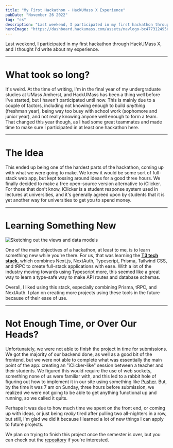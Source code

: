 ```yaml
---
title: "My First Hackathon - HackUMass X Experience"
pubDate: "November 26 2022"
tag: "cs"
description: "Last weekend, I participated in my first hackathon through HackUMass X, and I thought I'd write about my experience."
heroImage: "https://dashboard.hackumass.com/assets/navlogo-bc47731249562952636adde8c1731c19b85a4e3b3a11f515727676d2cc585779.png"
---
```


Last weekend, I participated in my first hackathon through HackUMass X, and I thought I'd write about my experience.

---

# What took so long?

It's weird. At the time of writing, I'm in the final year of my undergraduate studies at UMass Amherst, and HackUMass has been a thing well before I've started, but I haven't participated until now. This is mainly due to a couple of factors, including not knowing enough to build _anything_ (freshman year), being way too busy with school work (sophomore and junior year), and not really knowing anyone well enough to form a team. That changed this year though, as I had some great teammates and made time to make sure I participated in at least one hackathon here.

---

# The Idea

This ended up being one of the hardest parts of the hackathon, coming up with what we were going to make. We knew it would be some sort of full-stack web app, but kept tossing around ideas for a good three hours. We finally decided to make a free open-source version alternative to iClicker. For those that don't know, iClicker is a student response system used in lectures at universities, and it's generally agreed upon by students that it is yet another way for universities to get you to spend money.

---

# Learning Something New

![Sketching out the views and data models](/img/hackumassx-1.jpg)

One of the main objectives of a hackathon, at least to me, is to learn something new while you're there. For us, that was learning the **[T3 tech stack](https://create.t3.gg/)**, which combines Next.js, NextAuth, Typescript, Prisma, Tailwind CSS, and tRPC to create full-stack applications with ease. With a lot of the industry moving towards using Typescript more, this seemed like a great way to learn a type-safe way to make API routes and database schemas.

Overall, I liked using this stack, especially combining Prisma, tRPC, and NextAuth. I plan on creating more projects using these tools in the future because of their ease of use.

---

# Not Enough Time, or Over Our Heads?

Unfortunately, we were not able to finish the project in time for submissions. We got the majority of our backend done, as well as a good bit of the frontend, but we were not able to complete what was essentially the main point of the app: creating an "iClicker-like" session between a teacher and their students. We figured this would require the use of web sockets, something none of us were familiar with, and this led to a rabbit hole of figuring out how to implement it in our site using something like [Pusher](https://pusher.com/). But, by the time it was 7 am on Sunday, three hours before submission, we realized we were not going to be able to get anything functional up and running, so we called it quits.

Perhaps it was due to how much time we spent on the front end, or coming up with ideas, or just being _really_ tired after pulling two all-nighters in a row, but still, I'm glad we did it because I learned a lot of new things I can apply to future projects.

We plan on trying to finish this project once the semester is over, but you can check out the [repository](https://github.com/joepetrillo/hackumass-2022) if you're interested.
